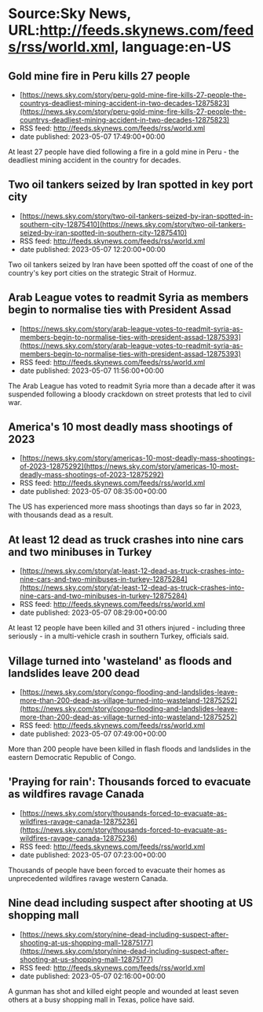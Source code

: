 # Source:Sky News, URL:http://feeds.skynews.com/feeds/rss/world.xml, language:en-US

## Gold mine fire in Peru kills 27 people
 - [https://news.sky.com/story/peru-gold-mine-fire-kills-27-people-the-countrys-deadliest-mining-accident-in-two-decades-12875823](https://news.sky.com/story/peru-gold-mine-fire-kills-27-people-the-countrys-deadliest-mining-accident-in-two-decades-12875823)
 - RSS feed: http://feeds.skynews.com/feeds/rss/world.xml
 - date published: 2023-05-07 17:49:00+00:00

At least 27 people have died following a fire in a gold mine in Peru - the deadliest mining accident in the country for decades.&#160;

## Two oil tankers seized by Iran spotted in key port city
 - [https://news.sky.com/story/two-oil-tankers-seized-by-iran-spotted-in-southern-city-12875410](https://news.sky.com/story/two-oil-tankers-seized-by-iran-spotted-in-southern-city-12875410)
 - RSS feed: http://feeds.skynews.com/feeds/rss/world.xml
 - date published: 2023-05-07 12:20:00+00:00

Two oil tankers seized by Iran have been spotted off the coast of one of the country's key port cities on the strategic Strait of Hormuz.&#160;

## Arab League votes to readmit Syria as members begin to normalise ties with President Assad
 - [https://news.sky.com/story/arab-league-votes-to-readmit-syria-as-members-begin-to-normalise-ties-with-president-assad-12875393](https://news.sky.com/story/arab-league-votes-to-readmit-syria-as-members-begin-to-normalise-ties-with-president-assad-12875393)
 - RSS feed: http://feeds.skynews.com/feeds/rss/world.xml
 - date published: 2023-05-07 11:56:00+00:00

The Arab League has voted to readmit Syria more than a decade after it was suspended following a bloody crackdown on street protests that led to civil war.

## America's 10 most deadly mass shootings of 2023
 - [https://news.sky.com/story/americas-10-most-deadly-mass-shootings-of-2023-12875292](https://news.sky.com/story/americas-10-most-deadly-mass-shootings-of-2023-12875292)
 - RSS feed: http://feeds.skynews.com/feeds/rss/world.xml
 - date published: 2023-05-07 08:35:00+00:00

The US has experienced more mass shootings than days so far in 2023, with thousands dead as a result.

## At least 12 dead as truck crashes into nine cars and two minibuses in Turkey
 - [https://news.sky.com/story/at-least-12-dead-as-truck-crashes-into-nine-cars-and-two-minibuses-in-turkey-12875284](https://news.sky.com/story/at-least-12-dead-as-truck-crashes-into-nine-cars-and-two-minibuses-in-turkey-12875284)
 - RSS feed: http://feeds.skynews.com/feeds/rss/world.xml
 - date published: 2023-05-07 08:29:00+00:00

At least 12 people have been killed and 31 others injured - including three seriously - in a multi-vehicle crash in southern Turkey, officials said.

## Village turned into 'wasteland' as floods and landslides leave 200 dead
 - [https://news.sky.com/story/congo-flooding-and-landslides-leave-more-than-200-dead-as-village-turned-into-wasteland-12875252](https://news.sky.com/story/congo-flooding-and-landslides-leave-more-than-200-dead-as-village-turned-into-wasteland-12875252)
 - RSS feed: http://feeds.skynews.com/feeds/rss/world.xml
 - date published: 2023-05-07 07:49:00+00:00

More than 200 people have been killed in flash floods and landslides in the eastern Democratic Republic of Congo.

## 'Praying for rain': Thousands forced to evacuate as wildfires ravage Canada
 - [https://news.sky.com/story/thousands-forced-to-evacuate-as-wildfires-ravage-canada-12875236](https://news.sky.com/story/thousands-forced-to-evacuate-as-wildfires-ravage-canada-12875236)
 - RSS feed: http://feeds.skynews.com/feeds/rss/world.xml
 - date published: 2023-05-07 07:23:00+00:00

Thousands of people have been forced to evacuate their homes as unprecedented wildfires ravage western Canada.

## Nine dead including suspect after shooting at US shopping mall
 - [https://news.sky.com/story/nine-dead-including-suspect-after-shooting-at-us-shopping-mall-12875177](https://news.sky.com/story/nine-dead-including-suspect-after-shooting-at-us-shopping-mall-12875177)
 - RSS feed: http://feeds.skynews.com/feeds/rss/world.xml
 - date published: 2023-05-07 02:16:00+00:00

A gunman has shot and killed eight people and wounded at least seven others at a busy shopping mall in Texas, police have said.

